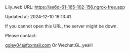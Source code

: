 Lily_web URL: https://ae6d-61-165-102-156.ngrok-free.app

Updated at: 2024-12-10 16:13:41

If you cannot open this URL, the server might be down.

Please contact: 

goley04@foxmail.com Or Wechat:GL_yeaH
